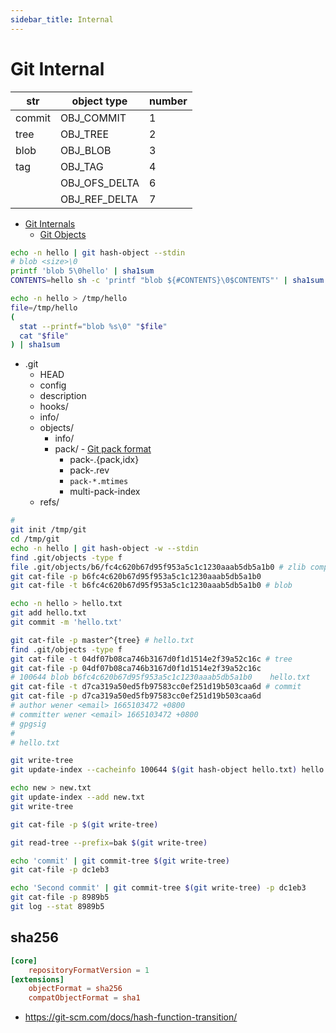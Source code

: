 ```yaml
---
sidebar_title: Internal
---
```


# Git Internal

| str    | object type   | number |
| ------ | ------------- | ------ |
| commit | OBJ_COMMIT    | 1      |
| tree   | OBJ_TREE      | 2      |
| blob   | OBJ_BLOB      | 3      |
| tag    | OBJ_TAG       | 4      |
|        | OBJ_OFS_DELTA | 6      |
|        | OBJ_REF_DELTA | 7      |

- [Git Internals](https://git-scm.com/book/en/v2/Git-Internals-Plumbing-and-Porcelain)
  - [Git Objects](https://git-scm.com/book/en/v2/Git-Internals-Git-Objects)

```bash
echo -n hello | git hash-object --stdin
# blob <size>\0
printf 'blob 5\0hello' | sha1sum
CONTENTS=hello sh -c 'printf "blob ${#CONTENTS}\0$CONTENTS"' | sha1sum

echo -n hello > /tmp/hello
file=/tmp/hello
(
  stat --printf="blob %s\0" "$file"
  cat "$file"
) | sha1sum
```

- .git
  - HEAD
  - config
  - description
  - hooks/
  - info/
  - objects/
    - info/
    - pack/ - [Git pack format](https://git-scm.com/docs/gitformat-pack)
      - pack-.{pack,idx}
      - pack-.rev
      - `pack-*.mtimes`
      - multi-pack-index
  - refs/

```bash
#
git init /tmp/git
cd /tmp/git
echo -n hello | git hash-object -w --stdin
find .git/objects -type f
file .git/objects/b6/fc4c620b67d95f953a5c1c1230aaab5db5a1b0 # zlib compressed data
git cat-file -p b6fc4c620b67d95f953a5c1c1230aaab5db5a1b0
git cat-file -t b6fc4c620b67d95f953a5c1c1230aaab5db5a1b0 # blob

echo -n hello > hello.txt
git add hello.txt
git commit -m 'hello.txt'

git cat-file -p master^{tree} # hello.txt
find .git/objects -type f
git cat-file -t 04df07b08ca746b3167d0f1d1514e2f39a52c16c # tree
git cat-file -p 04df07b08ca746b3167d0f1d1514e2f39a52c16c
# 100644 blob b6fc4c620b67d95f953a5c1c1230aaab5db5a1b0    hello.txt
git cat-file -t d7ca319a50ed5fb97583cc0ef251d19b503caa6d # commit
git cat-file -p d7ca319a50ed5fb97583cc0ef251d19b503caa6d
# author wener <email> 1665103472 +0800
# committer wener <email> 1665103472 +0800
# gpgsig
#
# hello.txt

git write-tree
git update-index --cacheinfo 100644 $(git hash-object hello.txt) hello.txt

echo new > new.txt
git update-index --add new.txt
git write-tree

git cat-file -p $(git write-tree)

git read-tree --prefix=bak $(git write-tree)

echo 'commit' | git commit-tree $(git write-tree)
git cat-file -p dc1eb3

echo 'Second commit' | git commit-tree $(git write-tree) -p dc1eb3
git cat-file -p 8989b5
git log --stat 8989b5
```

## sha256

```conf
[core]
	repositoryFormatVersion = 1
[extensions]
	objectFormat = sha256
	compatObjectFormat = sha1
```

- https://git-scm.com/docs/hash-function-transition/
